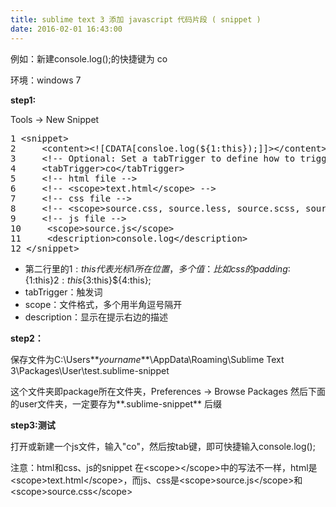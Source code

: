 ```yaml
---
title: sublime text 3 添加 javascript 代码片段 ( snippet )
date: 2016-02-01 16:43:00
---
```


例如：新建console.log();的快捷键为 co

环境：windows 7

**step1:**

Tools -&gt; New Snippet

<pre>
1 &lt;snippet&gt;
2     &lt;content&gt;&lt;![CDATA[consloe.log(${1:this});]]&gt;&lt;/content&gt;
3     &lt;!-- Optional: Set a tabTrigger to define how to trigger the snippet --&gt;
4     &lt;tabTrigger&gt;co&lt;/tabTrigger&gt;
5     &lt;!-- html file --&gt;
6     &lt;!-- &lt;scope&gt;text.html&lt;/scope&gt; --&gt;
7     &lt;!-- css file --&gt;
8     &lt;!-- &lt;scope&gt;source.css, source.less, source.scss, source.stylus&lt;/scope&gt; --&gt;
9     &lt;!-- js file --&gt;
10     &lt;scope&gt;source.js&lt;/scope&gt;
11     &lt;description&gt;console.log&lt;/description&gt;
12 &lt;/snippet&gt;</pre>

*   第二行里的${1:this} 代表光标1所在位置，多个值：比如css的padding:${1:this}${2:this}${3:this}${4:this};
*   tabTrigger：触发词
*   scope：文件格式，多个用半角逗号隔开
*   description：显示在提示右边的描述



**step2：**

保存文件为C:\Users\**_yourname_**\AppData\Roaming\Sublime Text 3\Packages\User\test.sublime-snippet

这个文件夹即package所在文件夹，Preferences -&gt; Browse Packages 然后下面的user文件夹，一定要存为**.sublime-snippet** 后缀



**step3:测试**

打开或新建一个js文件，输入"co"，然后按tab键，即可快捷输入console.log();

注意：html和css、js的snippet 在&lt;scope&gt;&lt;/scope&gt;中的写法不一样，html是&lt;scope&gt;text.html&lt;/scope&gt;，而js、css是&lt;scope&gt;source.js&lt;/scope&gt;和&lt;scope&gt;source.css&lt;/scope&gt;

